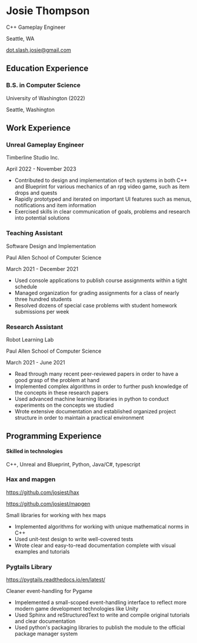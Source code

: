 # Josie Thompson

C++ Gameplay Engineer

Seattle, WA

dot.slash.josie@gmail.com

## Education Experience

### B.S. in Computer Science

University of Washington (2022)

Seattle, Washington

## Work Experience

### Unreal Gameplay Engineer

Timberline Studio Inc.

April 2022 - November 2023
- Contributed to design and implementation of tech systems in both C++ and Blueprint for various mechanics of an rpg video game, such as item drops and quests
- Rapidly prototyped and iterated on important UI features such as menus, notifications and item information
- Exercised skills in clear communication of goals, problems and research into potential solutions

### Teaching Assistant

Software Design and Implementation

Paul Allen School of Computer Science

March 2021 - December 2021
- Used console applications to publish course assignments within a tight schedule
- Managed organization for grading assignments for a class of nearly three hundred students
- Resolved dozens of special case problems with student homework submissions per week

### Research Assistant

Robot Learning Lab

Paul Allen School of Computer Science

March 2021 - June 2021

- Read through many recent peer-reviewed papers in order to have a good grasp of the problem at hand
- Implemented complex algorithms in order to further push knowledge of the concepts in these research papers
- Used advanced machine learning libraries in python to conduct experiments on the concepts we studied
- Wrote extensive documentation and established organized project structure in order to maintain a practical environment

## Programming Experience
#### Skilled in technologies
   
   C++, Unreal and Blueprint, Python, Java/C#, typescript

### Hax and mapgen

https://github.com/josiest/hax

https://github.com/josiest/mapgen

Small libraries for working with hex maps
- Implemented algorithms for working with unique mathematical norms in C++
- Used unit-test design to write well-covered tests
- Wrote clear and easy-to-read documentation complete with visual examples and tutorials

### Pygtails Library

https://pygtails.readthedocs.io/en/latest/

Cleaner event-handling for Pygame

- Impelemented a small-scoped event-handling interface to reflect more modern game development technologies like Unity
- Used Sphinx and reStructuredText to write and compile original tutorials and clear documentation
- Used python's packaging libraries to publish the module to the official package manager system
